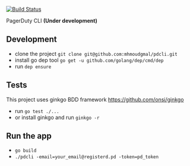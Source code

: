[![Build Status](https://travis-ci.org/mhmoudgmal/pdcli.svg?branch=master)](https://travis-ci.org/mhmoudgmal/pdcli)

PagerDuty CLI **(Under development)**

## Development
- clone the project `git clone git@github.com:mhmoudgmal/pdcli.git`
- install go dep tool `go get -u github.com/golang/dep/cmd/dep`
- run `dep ensure`

## Tests
This project uses ginkgo BDD framework https://github.com/onsi/ginkgo

- run `go test ./...`
- or install ginkgo and run `ginkgo -r`

## Run the app
- `go build`
- `./pdcli -email=your_email@registerd.pd -token=pd_token`
